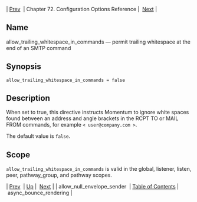 | [Prev](conf.ref.allow_null_envelope_sender)  | Chapter 72. Configuration Options Reference |  [Next](conf.ref.async_bounce_rendering) |

<a name="conf.ref.allow_trailing_whitespace_in_commands"></a>
## Name

allow_trailing_whitespace_in_commands — permit trailing whitespace at the end of an SMTP command

## Synopsis

`allow_trailing_whitespace_in_commands = false`

<a name="idp23524192"></a>
## Description

When set to true, this directive instructs Momentum to ignore white spaces found between an address and angle brackets in the RCPT TO or MAIL FROM commands, for example `< user@company.com >`.

The default value is `false`.

<a name="idp23527536"></a>
## Scope

`allow_trailing_whitespace_in_commands` is valid in the global, listener, listen, peer, pathway_group, and pathway scopes.

| [Prev](conf.ref.allow_null_envelope_sender)  | [Up](config.options.ref) |  [Next](conf.ref.async_bounce_rendering) |
| allow_null_envelope_sender  | [Table of Contents](index) |  async_bounce_rendering |

